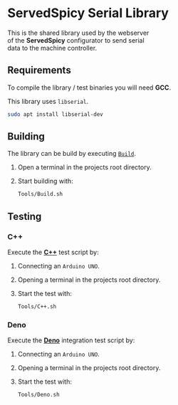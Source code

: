 
# ServedSpicy Serial Library

This is the shared library used by the webserver <br>
of the **ServedSpicy** configurator to send serial <br>
data to the machine controller.

## Requirements

To compile the library / test binaries you will need **GCC**.

This library uses `libserial`.

```sh
sudo apt install libserial-dev
```

## Building

The library can be build by executing [`Build`][Script Build].

1. Open a terminal in the projects root directory.

2. Start building with:

    ```sh
    Tools/Build.sh
    ```

## Testing

### C++

Execute the **[C++][Script C++]** test script by:

1. Connecting an `Arduino UNO`.

2. Opening a terminal in the projects root directory.

3. Start the test with:

    ```sh
    Tools/C++.sh
    ```

### Deno

Execute the **[Deno][Script Deno]** integration test script by:

1. Connecting an `Arduino UNO`.

2. Opening a terminal in the projects root directory.

3. Start the test with:

    ```sh
    Tools/Deno.sh
    ```


[Script Build]: ./Tools/Build
[Script C++]: ./Tools/C++
[Script Deno]: ./Tools/Deno
